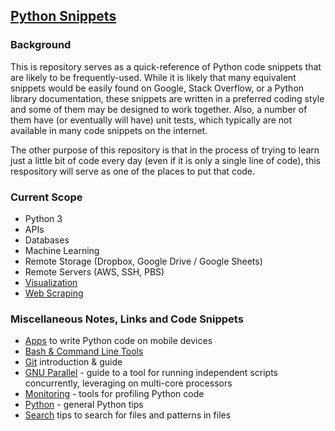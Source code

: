 ## [Python Snippets](https://nathanielng.github.io/python-snippets/)

### Background

This is repository serves as a quick-reference of Python code snippets that are likely to
be frequently-used.  While it is likely that many equivalent snippets would be easily found
on Google, Stack Overflow, or a Python library documentation, these snippets are written in
a preferred coding style and some of them may be designed to work together. Also, a number
of them have (or eventually will have) unit tests, which typically are not available in many
code snippets on the internet.

The other purpose of this repository is that in the process of trying to learn just a
little bit of code every day (even if it is only a single line of code), this
respository will serve as one of the places to put that code.

### Current Scope

- Python 3
- APIs
- Databases
- Machine Learning
- Remote Storage (Dropbox, Google Drive / Google Sheets)
- Remote Servers (AWS, SSH, PBS)
- [Visualization](https://nathanielng.github.io/python-snippets/plotting)
- [Web Scraping](https://nathanielng.github.io/python-snippets/cloud)

### Miscellaneous Notes, Links and Code Snippets

- [Apps](https://nathanielng.github.io/python-snippets/APPS) to write Python code on mobile devices
- [Bash & Command Line Tools](https://nathanielng.github.io/python-snippets/BASH)
- [Git](https://nathanielng.github.io/python-snippets/GIT) introduction & guide
- [GNU Parallel](https://nathanielng.github.io/python-snippets/GNU_PARALLEL) - guide to a tool for running independent scripts concurrently, leveraging on multi-core processors
- [Monitoring](https://nathanielng.github.io/python-snippets/MONITORING) - tools for profiling Python code
- [Python](https://nathanielng.github.io/python-snippets/PYTHON) - general Python tips
- [Search](https://nathanielng.github.io/python-snippets/FIND) tips to search for files and patterns in files
